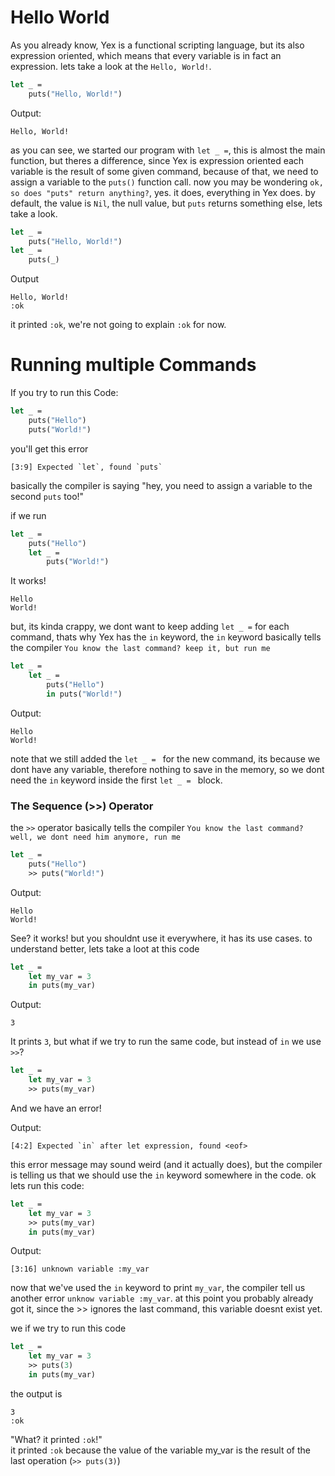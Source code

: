 # Hello World

As you already know, Yex is a functional scripting language, but its also expression oriented, which means that every variable is in fact an expression. lets take a look at the `Hello, World!`.

```ml
let _ =
    puts("Hello, World!")
```
Output:
```
Hello, World!
```

as you can see, we started our program with `let _ =`, this is almost the main function, but theres a difference, since Yex is expression oriented each variable is the result of some given command, because of that, we need to assign a variable to the `puts()` function call. now you may be wondering `ok, so does "puts" return anything?`, yes. it does, everything in Yex does. by default, the value is `Nil`, the null value, but `puts` returns something else, lets take a look.

```ml
let _ = 
    puts("Hello, World!")
let _ = 
    puts(_)
```

Output
```
Hello, World!
:ok
```

it printed `:ok`, we're not going to explain `:ok` for now. 

# Running multiple Commands

If you try to run this Code: 
```ml 
let _ = 
    puts("Hello")
    puts("World!")
```
you'll get this error
```
[3:9] Expected `let`, found `puts`
```

basically the compiler is saying "hey, you need to assign a variable to the second `puts` too!"

if we run 
```ml
let _ = 
    puts("Hello")
    let _ = 
        puts("World!")
```

It works!
```
Hello
World!
```

but, its kinda crappy, we dont want to keep adding `let _ =` for each command, thats why Yex has the `in` keyword, the `in` keyword basically tells the compiler `You know the last command? keep it, but run me`

```ml
let _ = 
    let _ = 
        puts("Hello")
        in puts("World!")
```

Output:
```
Hello
World!
```

note that we still added the `let _ = ` for the new command, its because we dont have any variable, therefore nothing to save in the memory, so we dont need the `in` keyword inside the first `let _ = ` block.

### The Sequence (>>) Operator

the `>>` operator basically tells the compiler `You know the last command? well, we dont need him anymore, run me`

```ml
let _ = 
    puts("Hello")
    >> puts("World!")
```
Output: 
```
Hello
World!
```

See? it works! but you shouldnt use it everywhere, it has its use cases. to understand better, lets take a loot at this code

```ml
let _ = 
    let my_var = 3
    in puts(my_var)
```
Output:
```
3
```

It prints `3`, but what if we try to run the same code, but instead of `in` we use `>>`?

```ml
let _ = 
    let my_var = 3
    >> puts(my_var)
```

And we have an error!

Output: 
```
[4:2] Expected `in` after let expression, found <eof>
```

this error message may sound weird (and it actually does), but the compiler is telling us that we should use the `in` keyword somewhere in the code. ok lets run this code:

```ml
let _ =
	let my_var = 3
	>> puts(my_var)
	in puts(my_var)
```
Output:
```
[3:16] unknown variable :my_var
```

now that we've used the `in` keyword to print `my_var`, the compiler tell us another error `unknow variable :my_var`. at this point you probably already got it, since the >> ignores the last command, this variable doesnt exist yet.

we if we try to run this code
```ml
let _ =
	let my_var = 3
	>> puts(3)
	in puts(my_var)
```

the output is 
```
3
:ok
```
"What? it printed `:ok`!" 
<br>
it printed `:ok` because the value of the variable my_var is the result of the last operation (`>> puts(3)`) 

